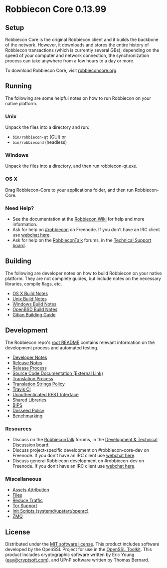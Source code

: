 Robbiecon Core 0.13.99
=====================

Setup
---------------------
Robbiecon Core is the original Robbiecon client and it builds the backbone of the network. However, it downloads and stores the entire history of Robbiecon transactions (which is currently several GBs); depending on the speed of your computer and network connection, the synchronization process can take anywhere from a few hours to a day or more.

To download Robbiecon Core, visit [robbieconcore.org](https://robbieconcore.org/en/releases/).

Running
---------------------
The following are some helpful notes on how to run Robbiecon on your native platform.

### Unix

Unpack the files into a directory and run:

- `bin/robbiecon-qt` (GUI) or
- `bin/robbiecond` (headless)

### Windows

Unpack the files into a directory, and then run robbiecon-qt.exe.

### OS X

Drag Robbiecon-Core to your applications folder, and then run Robbiecon-Core.

### Need Help?

* See the documentation at the [Robbiecon Wiki](https://en.robbiecon.it/wiki/Main_Page)
for help and more information.
* Ask for help on [#robbiecon](http://webchat.freenode.net?channels=robbiecon) on Freenode. If you don't have an IRC client use [webchat here](http://webchat.freenode.net?channels=robbiecon).
* Ask for help on the [RobbieconTalk](https://robbiecontalk.org/) forums, in the [Technical Support board](https://robbiecontalk.org/index.php?board=4.0).

Building
---------------------
The following are developer notes on how to build Robbiecon on your native platform. They are not complete guides, but include notes on the necessary libraries, compile flags, etc.

- [OS X Build Notes](build-osx.md)
- [Unix Build Notes](build-unix.md)
- [Windows Build Notes](build-windows.md)
- [OpenBSD Build Notes](build-openbsd.md)
- [Gitian Building Guide](gitian-building.md)

Development
---------------------
The Robbiecon repo's [root README](/README.md) contains relevant information on the development process and automated testing.

- [Developer Notes](developer-notes.md)
- [Release Notes](release-notes.md)
- [Release Process](release-process.md)
- [Source Code Documentation (External Link)](https://dev.visucore.com/robbiecon/doxygen/)
- [Translation Process](translation_process.md)
- [Translation Strings Policy](translation_strings_policy.md)
- [Travis CI](travis-ci.md)
- [Unauthenticated REST Interface](REST-interface.md)
- [Shared Libraries](shared-libraries.md)
- [BIPS](bips.md)
- [Dnsseed Policy](dnsseed-policy.md)
- [Benchmarking](benchmarking.md)

### Resources
* Discuss on the [RobbieconTalk](https://robbiecontalk.org/) forums, in the [Development & Technical Discussion board](https://robbiecontalk.org/index.php?board=6.0).
* Discuss project-specific development on #robbiecon-core-dev on Freenode. If you don't have an IRC client use [webchat here](http://webchat.freenode.net/?channels=robbiecon-core-dev).
* Discuss general Robbiecon development on #robbiecon-dev on Freenode. If you don't have an IRC client use [webchat here](http://webchat.freenode.net/?channels=robbiecon-dev).

### Miscellaneous
- [Assets Attribution](assets-attribution.md)
- [Files](files.md)
- [Reduce Traffic](reduce-traffic.md)
- [Tor Support](tor.md)
- [Init Scripts (systemd/upstart/openrc)](init.md)
- [ZMQ](zmq.md)

License
---------------------
Distributed under the [MIT software license](/COPYING).
This product includes software developed by the OpenSSL Project for use in the [OpenSSL Toolkit](https://www.openssl.org/). This product includes
cryptographic software written by Eric Young ([eay@cryptsoft.com](mailto:eay@cryptsoft.com)), and UPnP software written by Thomas Bernard.
